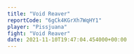 ```yaml
---
title: "Void Reaver"
reportCode: "6gCk4KGrXh7WqHY1"
player: "Pissjuana"
fight: "Void Reaver"
date: 2021-11-10T19:47:04.454000+00:00
---
```

